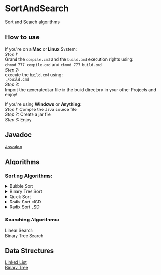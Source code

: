 # SortAndSearch
Sort and Search algorithms

## How to use
If you're on a **Mac** or **Linux** System:<br />
_Step 1:_<br />
Grand the ```compile.cmd``` and the ```build.cmd``` execution rights using:<br />
```chmod 777 compile.cmd``` and ```chmod 777 build.cmd```<br />
_Step 2:_<br />
execute the ```build.cmd``` using:<br />
```./build.cmd```<br />
_Step 3:_<br />
Import the generated jar file in the build directory in your other Projects and enjoy!

If you're using **Windows** or **Anything**:<br />
_Step 1:_ Compile the Java source file<br />
_Step 2:_ Create a jar file<br />
_Step 3:_ Enjoy!

## Javadoc
[Javadoc](https://severin-nitsche.github.io/SortAndSearch/SortAndSearch/doc)

## Algorithms

### Sorting Algorithms:

<details>
  <summary>Bubble Sort</summary>
  <p>Bubble Sort works by going through a list and comparing adjacent elements and swapping them if unsorted. This procedure is repeated until the list is fully sorted.</p>
</details>
<details>
  <summary>Binary Tree Sort</summary>
  <p>Binary Tree Sort works by going through a list and inserting its elements into a tree structure, which, branching out from one root node, consists of several nodes that, besides one value, each keep two references: One to a node with a higher value, and anotherone to a node with a lower value. If one imagines the higher value references as branching out right and the lower value references as branching out left, themost right node in the newly populated tree includes the highest and the most left the lowest value. Knowing this its a breeze to desolve the tree and obtain a sorted list.</p>
</details>
<details>
  <summary>Quick Sort</summary>
  <p>Quick Sort works by choosing a pivot Element from the unsorted list and then creating two lists, one with all values that are lower than the pivot and another one with all values that are higher than the pivot. Quick Sort is then used on this lists again and the result of them is then concatenated to each other with the pivot in the middle. This recursive behavior will only be terminated when the list given to Quick Sort is fully sorted.</p>
</details>
<details>
  <summary>Radix Sort MSD</summary>
</details>
<details>
  <summary>Radix Sort LSD</summary>
</details>

### Searching Algorithms:

Linear Search<br />
Binary Tree Search<br />

## Data Structures

[Linked List](https://severin-nitsche.github.io/SortAndSearch/SortAndSearch/doc/severinnitsche/com/github/SortAndSearch.LinkedList.html)<br />
[Binary Tree](https://severin-nitsche.github.io/SortAndSearch/SortAndSearch/doc/severinnitsche/com/github/SortAndSearch.BinaryTree.html)<br />
